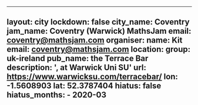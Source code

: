   ---
layout: city
lockdown: false
city_name: Coventry
jam_name: Coventry (Warwick) MathsJam
email: coventry@mathsjam.com
organiser:
    name: Kit
    email: coventry@mathsjam.com
location:
    group: uk-ireland
    pub_name: the Terrace Bar
    description: ', at Warwick Uni SU'
    url: https://www.warwicksu.com/terracebar/
    lon: -1.5608903
    lat: 52.3787404
hiatus: false
hiatus_months:
    - 2020-03
---
